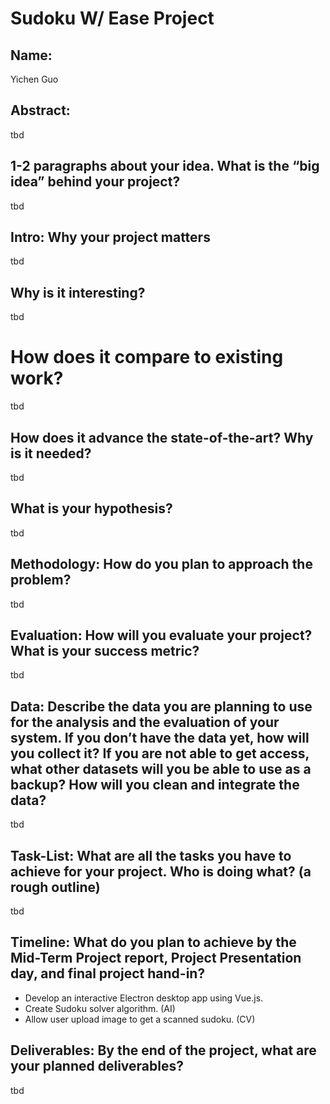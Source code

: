 # Sudoku W/ Ease Project
## Name: 
Yichen Guo
## Abstract: 
tbd
## 1-2 paragraphs about your idea. What is the “big idea” behind your project?
tbd
## Intro: Why your project matters
tbd
## Why is it interesting?
tbd
# How does it compare to existing work?
tbd
## How does it advance the state-of-the-art? Why is it needed?
tbd
## What is your hypothesis?
tbd
## Methodology: How do you plan to approach the problem?
tbd
## Evaluation: How will you evaluate your project? What is your success metric?
tbd
## Data: Describe the data you are planning to use for the analysis and the evaluation of your system. If you don’t have the data yet, how will you collect it? If you are not able to get access, what other datasets will you be able to use as a backup? How will you clean and integrate the data?
tbd
## Task-List: What are all the tasks you have to achieve for your project. Who is doing what? (a rough outline)
tbd
## Timeline: What do you plan to achieve by the Mid-Term Project report, Project Presentation day, and final project hand-in?
 - Develop an interactive Electron desktop app using Vue.js.
 - Create Sudoku solver algorithm. (AI)
 - Allow user upload image to get a scanned sudoku. (CV)
## Deliverables: By the end of the project, what are your planned deliverables?
tbd
